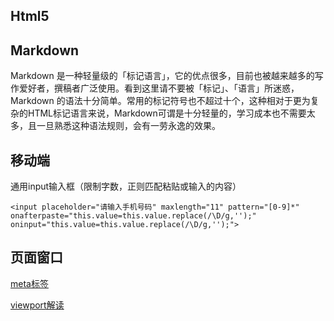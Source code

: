 Html5
------

Markdown
--------

Markdown 是一种轻量级的「标记语言」，它的优点很多，目前也被越来越多的写作爱好者，撰稿者广泛使用。看到这里请不要被「标记」、「语言」所迷惑，Markdown 的语法十分简单。常用的标记符号也不超过十个，这种相对于更为复杂的HTML标记语言来说，Markdown可谓是十分轻量的，学习成本也不需要太多，且一旦熟悉这种语法规则，会有一劳永逸的效果。

移动端
-------

通用input输入框（限制字数，正则匹配粘贴或输入的内容）

```
<input placeholder="请输入手机号码" maxlength="11" pattern="[0-9]*" onafterpaste="this.value=this.value.replace(/\D/g,'');" oninput="this.value=this.value.replace(/\D/g,'');">
```

页面窗口
--------

[meta标签](html/meta.md)

[viewport解读](html/viewports.md)





